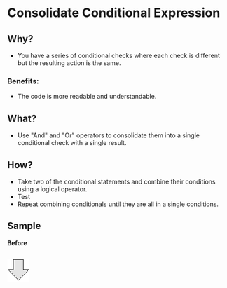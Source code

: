 # Consolidate Conditional Expression
## Why?
- You have a series of conditional checks where each check is different but the resulting action is the same.
### Benefits:
- The code is more readable and understandable.
## What?
- Use "And" and "Or" operators to consolidate them into a single conditional check with a single result.
## How?
- Take two of the conditional statements and combine their conditions using a logical operator.
- Test
- Repeat combining conditionals until they are all in a single conditions.
## Sample
**Before**
```js

```
![After refactoring](../../../images/arrow.png)
```js

```